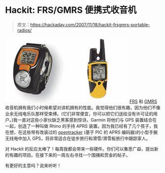 # Hackit: FRS/GMRS 便携式收音机

> 原文：<https://hackaday.com/2007/11/18/hackit-frsgmrs-portable-radios/>

![](img/44dfde67d70db2a49a6fc196481a33c2.png)
[FRS](http://en.wikipedia.org/wiki/Family_Radio_Service) 和 [GMRS](http://en.wikipedia.org/wiki/GMRS) 收音机拥有我们小时候希望对讲机拥有的性能。我觉得他们很有趣，因为他们不像业余无线电乐队那样受束缚。(它们非常便宜，你可以把它们送给没有许可证的用户。)我一直对这些小家伙缺乏黑客感到惊讶。Garmin 将他们与 GPS 装置结合在一起，创造了一种叫做 Rhino 的手持 APRS 装置。因为我已经有了几个孩子，我在想，在这些带有改装过的 [opentracker](http://www.hackaday.com/2005/11/03/opentracker-aprs-encoder/) (基于 PIC 的 APRS 编码器)的小型手腕无线电中加入 GPS，将非常适合在徒步旅行和滑雪/滑雪板旅行中跟踪家人。

对 Hackit 的反应太棒了！每周我都会带来一些硬件。你们可以集思广益，提出新的有趣的项目。在接下来的一周左右寻找一个围捕和赏金的帖子。

有更好的主意吗？说来听听！